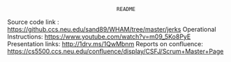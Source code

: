                                        README                    

Source code link : https://github.ccs.neu.edu/sand89/WHAM/tree/master/jerks
Operational Instructions: https://www.youtube.com/watch?v=m09_5Ko8PyE
Presentation links: http://1drv.ms/1QwMbnm
Reports on confluence: https://cs5500.ccs.neu.edu/confluence/display/CSFJ/Scrum+Master+Page
